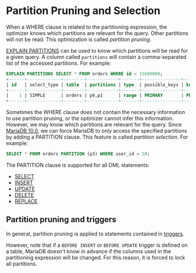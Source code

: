 # Partition Pruning and Selection

When a WHERE clause is related to the partitioning expression, the optimizer knows which partitions are relevant for the query. Other partitions will not be read. This optimization is called <em>partition pruning</em>.

[EXPLAIN PARTITIONS](/sql-statements-structure/sql-statements/administrative-sql-statements/analyze-and-explain-statements/explain/) can be used to know which partitions will be read for a given query. A column called `partitions` will contain a comma-separated list of the accessed partitions. For example:

```sql
EXPLAIN PARTITIONS SELECT * FROM orders WHERE id < 15000000;
+------+-------------+--------+------------+-------+---------------+---------+---------+------+------+-------------+
| id   | select_type | table  | partitions | type  | possible_keys | key     | key_len | ref  | rows | Extra       |
+------+-------------+--------+------------+-------+---------------+---------+---------+------+------+-------------+
|    1 | SIMPLE      | orders | p0,p1      | range | PRIMARY       | PRIMARY | 4       | NULL |    2 | Using where |
+------+-------------+--------+------------+-------+---------------+---------+---------+------+------+-------------+
```

Sometimes the WHERE clause does not contain the necessary information to use partition pruning, or the optimizer cannot infer this information. However, we may know which partitions are relevant for the query. Since [MariaDB 10.0](/kb/en/what-is-mariadb-100/), we can force MariaDB to only access the specified partitions by adding a PARTITION clause. This feature is called <em>partition selection</em>. For example:

```sql
SELECT * FROM orders PARTITION (p3) WHERE user_id = 50;
```

The PARTITION clause is supported for all DML statements:

- [SELECT](/sql-statements-structure/sql-statements/data-manipulation/selecting-data/select/)
- [INSERT](/sql-statements-structure/sql-statements/data-manipulation/inserting-loading-data/insert/)
- [UPDATE](/sql-statements-structure/sql-statements/data-manipulation/changing-deleting-data/update/)
- [DELETE](/sql-statements-structure/sql-statements/data-manipulation/changing-deleting-data/delete/)
- [REPLACE](/sql-statements-structure/sql-statements/data-manipulation/changing-deleting-data/replace/)

## Partition pruning and triggers

In general, partition pruning is applied to statements contained in [triggers](/programming-customizing-mariadb/triggers-events/triggers/).

However, note that if a `BEFORE INSERT` or `BEFORE UPDATE` trigger is defined on a table, MariaDB doesn't know in advance if the columns used in the partitioning expression will be changed. For this reason, it is forced to lock all partitions.